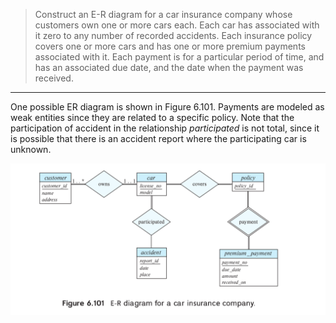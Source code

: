 > Construct an E-R diagram for a car insurance company
> whose customers own one or more cars each. Each car
> has associated with it zero to any number of 
> recorded accidents. Each insurance policy covers
> one or more cars and has one or more premium 
> payments associated with it. Each payment is for a 
> particular period of time, and has an associated 
> due date, and the date when the payment was 
> received. 

--------------------------------

One possible ER diagram is shown in Figure 6.101. 
Payments are modeled as weak entities since they 
are related to a specific policy. Note that 
the participation of accident in the relationship
_participated_ is not total, since it is possible
that there is an accident report where the 
participating car is unknown.

<img src="Figure_6.101.png"/>